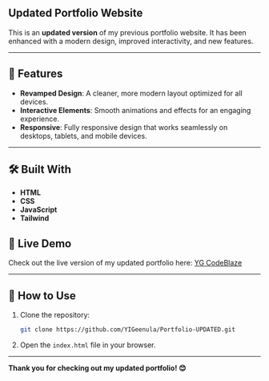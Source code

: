 ## Updated Portfolio Website

This is an **updated version** of my previous portfolio website. It has been enhanced with a modern design, improved interactivity, and new features.

---

## 🚀 Features

- **Revamped Design**: A cleaner, more modern layout optimized for all devices.
- **Interactive Elements**: Smooth animations and effects for an engaging experience.
- **Responsive**: Fully responsive design that works seamlessly on desktops, tablets, and mobile devices.

---

## 🛠️ Built With

- **HTML**
- **CSS**
- **JavaScript**
- **Tailwind**


## 🔗 Live Demo
Check out the live version of my updated portfolio here: [YG CodeBlaze](https://ygcodeblaze.netlify.app/)

---

## 📝 How to Use

1. Clone the repository:
   ```bash
   git clone https://github.com/YIGeenula/Portfolio-UPDATED.git
   ```
2. Open the `index.html` file in your browser.

---

**Thank you for checking out my updated portfolio! 😊**
